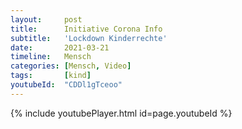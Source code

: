 ```yaml
---
layout:     post
title:      Initiative Corona Info
subtitle:   'Lockdown Kinderrechte'
date:       2021-03-21
timeline:   Mensch
categories: [Mensch, Video]
tags:       [kind]
youtubeId:  "CDDl1gTceoo"
---
```


{% include youtubePlayer.html id=page.youtubeId %}
